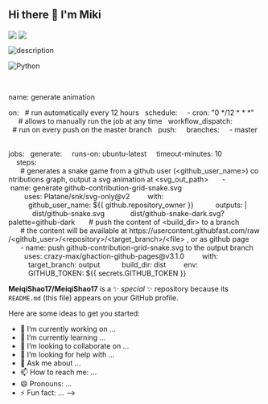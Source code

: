 ## Hi there 👋  I'm Miki

<!-- GitHub 状态展示 -->
<img align="center" src="https://github-readme-stats.vercel.app/api?username=MeiqiShao17&show_icons=true&theme=radial" />

<!-- 语言使用统计 -->
<img align="center" src="https://github-readme-stats.vercel.app/api/top-langs/?username=MeiqiShao&layout=compact&theme=radial" />

![description](https://img.shields.io/badge/Language-Python-green)

<!-- 通过style设置徽标样式，通过logo设置icon，通过logoColor设置icon颜色 -->
![Python](https://img.shields.io/badge/Python-3373A7?style=flat-square&logo=python&logoColor=white)

<picture>
  <source media="(prefers-color-scheme: dark)" srcset="/output/github-snake-dark.svg">
  <source media="(prefers-color-scheme: light)" srcset="/output/github-snake.svg">
  <img alt="github-snake" src="/output/github-snake.svg">
</picture>

name: generate animation

on:
  # run automatically every 12 hours
  schedule:
    - cron: "0 */12 * * *" 
  
  # allows to manually run the job at any time
  workflow_dispatch:
  
  # run on every push on the master branch
  push:
    branches:
    - master
    
  

jobs:
  generate:
    runs-on: ubuntu-latest
    timeout-minutes: 10
    
    steps:
      # generates a snake game from a github user (<github_user_name>) contributions graph, output a svg animation at <svg_out_path>
      - name: generate github-contribution-grid-snake.svg
        uses: Platane/snk/svg-only@v2
        with:
          github_user_name: ${{ github.repository_owner }}
          outputs: |
            dist/github-snake.svg
            dist/github-snake-dark.svg?palette=github-dark
      # push the content of <build_dir> to a branch
      # the content will be available at https://usercontent.githubfast.com/raw/<github_user>/<repository>/<target_branch>/<file> , or as github page
      - name: push github-contribution-grid-snake.svg to the output branch
        uses: crazy-max/ghaction-github-pages@v3.1.0
        with:
          target_branch: output
          build_dir: dist
        env:
          GITHUB_TOKEN: ${{ secrets.GITHUB_TOKEN }}

**MeiqiShao17/MeiqiShao17** is a ✨ _special_ ✨ repository because its `README.md` (this file) appears on your GitHub profile.

Here are some ideas to get you started:

- 🔭 I’m currently working on ...
- 🌱 I’m currently learning ...
- 👯 I’m looking to collaborate on ...
- 🤔 I’m looking for help with ...
- 💬 Ask me about ...
- 📫 How to reach me: ...
- 😄 Pronouns: ...
- ⚡ Fun fact: ...
-->
